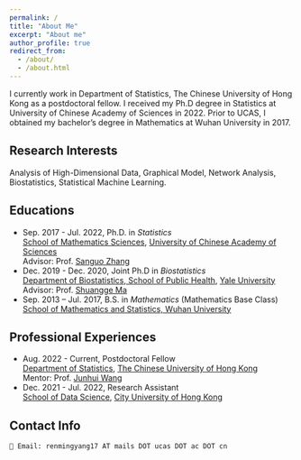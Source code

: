 ```yaml
---
permalink: /
title: "About Me"
excerpt: "About me"
author_profile: true
redirect_from: 
  - /about/
  - /about.html
---
```


I currently work in Department of Statistics, The Chinese University of Hong Kong as a postdoctoral fellow. I received my Ph.D degree in Statistics at University of Chinese Academy of Sciences in 2022. Prior to UCAS, I obtained my bachelor’s degree in Mathematics at Wuhan University in 2017.


## Research Interests
Analysis of High-Dimensional Data, Graphical Model, Network Analysis, Biostatistics, Statistical Machine Learning.

## Educations
- Sep. 2017 - Jul. 2022,  Ph.D. in *Statistics*  
[School of Mathematics Sciences](https://math.ucas.ac.cn/index.php/zh-CN/), [University of Chinese Academy of Sciences](https://www.ucas.ac.cn/)  
Advisor: Prof. [Sanguo Zhang](http://people.ucas.ac.cn/~sgzhang)
- Dec. 2019 - Dec. 2020,  Joint Ph.D in *Biostatistics*  
[Department of Biostatistics, School of Public Health](https://publichealth.yale.edu/), [Yale University](https://www.yale.edu/)   
Advisor: Prof. [Shuangge Ma](https://publichealth.yale.edu/profile/shuangge_ma/)
- Sep. 2013 – Jul. 2017,  B.S. in *Mathematics* (Mathematics Base Class)  
[School of Mathematics and Statistics, Wuhan University](http://maths.whu.edu.cn/)

## Professional Experiences
- Aug. 2022 - Current, Postdoctoral Fellow   
[Department of Statistics](https://www.sta.cuhk.edu.hk/), [The Chinese University of Hong Kong](https://www.cuhk.edu.hk/)  
Mentor: Prof. [Junhui Wang](http://www.cityu.edu.hk/stfprofile/junhwang.htm)
- Dec. 2021 - Jul. 2022,  Research Assistant  
[School of Data Science](https://www.sdsc.cityu.edu.hk/), [City University of Hong Kong](https://www.cityu.edu.hk/)  

## Contact Info

    📧 Email: renmingyang17 AT mails DOT ucas DOT ac DOT cn

